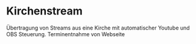 # Kirchenstream
Übertragung von Streams aus eine Kirche mit automatischer Youtube und OBS Steuerung. Terminentnahme von Webseite
